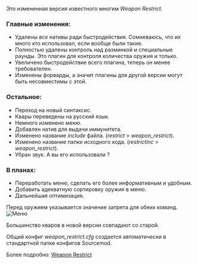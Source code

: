 Это измененная версия известного многим *Weapon Restrict*.

### Главные изменения:

- Удалены *все* нативы ради быстродействия. Сомневаюсь, что их много кто использовал, если вообще были такие.
- Полностью удалены контроль над разминкой и специальные раунды. Это плагин для контроля количества оружия и только.
- Увеличено быстродействие всего плагина, теперь он менее требователен.
- Изменены форварды, а значит плагины для другой версии могут быть несовместимы с этой.

### Остальное:
- Переход на новый синтаксис.
- Квары переведены на русский язык.
- Немного изменено меню.
- Добавлен натив для выдачи иммунитета.
- Изменено название *include* файла. (*restrict* > *weapon_restrict*).
- Изменено название папки исходного кода. (*restrictinc* > *weapon_restrict*).
- Убран звук. А вы его использовали ?

### В планах:
- Переработать меню, сделать его более информативным и удобным.
- Добавить адекватную сортировку оружия в меню.
- Дальнейшая оптимизация.

Перед оружием указывается значение запрета для обеих команд.
![Меню](http://hlmod.ru/attachments/upload_2017-10-9_22-34-34-png.26198/)

Большинство кваров в новой версии совпадают со старой.

Общий конфиг *weapon_restrict.cfg* создается автоматически в стандартной папке конфигов Sourcemod.

Более подробно: [Weapon Restrict](http://hlmod.ru/resources/weapon-restrict-forked.620/)
